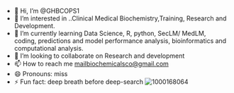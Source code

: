 - 👋 Hi, I’m @GHBCOPS1
- 👀 I’m interested in ..Clinical Medical Biochemistry,Training, Research and Development.
- 🌱 I’m currently learning Data Science, R, python, SecLM/ MedLM, coding, predictions and model performance analysis, bioinformatics and computational analysis.
- 💞️ I’m looking to collaborate on Research  and development 
- 📫 How to reach me  mailbiochemicalsco@gmail.com 
- 😄 Pronouns: miss
- ⚡ Fun fact:  deep breath before deep-search
![1000168064](https://github.com/user-attachments/assets/cc5fed85-1f25-4fe2-a9e0-8dd5451f35fd)

<!---
GHBCOPS1/GHBCOPS1 is a ✨ special ✨ repository because its `README.md` (this file) appears on your GitHub profile.
You can click the Preview link to take a look at your changes.
--->
